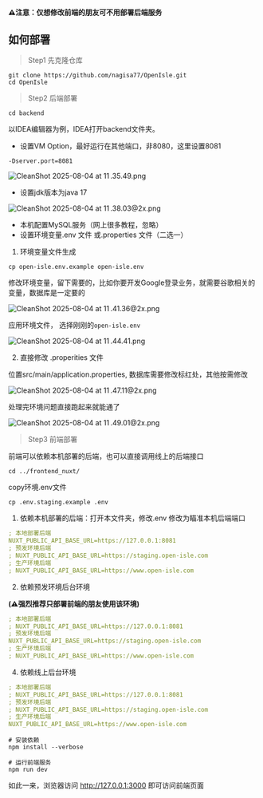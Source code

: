 #### **⚠️注意：仅想修改前端的朋友可不用部署后端服务**

## 如何部署

> Step1 先克隆仓库

```shell
git clone https://github.com/nagisa77/OpenIsle.git
cd OpenIsle
```

> Step2 后端部署

```shell
cd backend
```

以IDEA编辑器为例，IDEA打开backend文件夹。

- 设置VM Option，最好运行在其他端口，非8080，这里设置8081

```shell
-Dserver.port=8081
```

![CleanShot 2025-08-04 at 11 .35.49.png](https://openisle-1307107697.cos.accelerate.myqcloud.com/dynamic_assert/4cf210cfc6ea478a80dfc744c85ccdc4.png)

- 设置jdk版本为java 17

![CleanShot 2025-08-04 at 11 .38.03@2x.png](https://openisle-1307107697.cos.accelerate.myqcloud.com/dynamic_assert/392eeec753ae436ca12a78f750dfea2d.png)

- 本机配置MySQL服务（网上很多教程，忽略）
- 设置环境变量.env 文件 或.properties 文件（二选一）

1. 环境变量文件生成

```shell
cp open-isle.env.example open-isle.env
```

修改环境变量，留下需要的，比如你要开发Google登录业务，就需要谷歌相关的变量，数据库是一定要的

![CleanShot 2025-08-04 at 11 .41.36@2x.png](https://openisle-1307107697.cos.accelerate.myqcloud.com/dynamic_assert/896c8363b6e64ea19d18c12ec4dae2b4.png)

应用环境文件， 选择刚刚的`open-isle.env`

![CleanShot 2025-08-04 at 11 .44.41.png](https://openisle-1307107697.cos.accelerate.myqcloud.com/dynamic_assert/f588e37838014a6684c141605639b9fa.png)

2. 直接修改 .properities 文件

位置src/main/application.properties, 数据库需要修改标红处，其他按需修改

![CleanShot 2025-08-04 at 11 .47.11@2x.png](https://openisle-1307107697.cos.accelerate.myqcloud.com/dynamic_assert/28c3104448a245419e0b06aee861abb4.png)

处理完环境问题直接跑起来就能通了

![CleanShot 2025-08-04 at 11 .49.01@2x.png](https://openisle-1307107697.cos.accelerate.myqcloud.com/dynamic_assert/2c945eae44b1477db09e80fc96b5e02d.png)

> Step3 前端部署

前端可以依赖本机部署的后端，也可以直接调用线上的后端接口

```shell
cd ../frontend_nuxt/
```

copy环境.env文件

```shell
cp .env.staging.example .env
```

1. 依赖本机部署的后端：打开本文件夹，修改.env 修改为瞄准本机后端端口

```yaml
; 本地部署后端
NUXT_PUBLIC_API_BASE_URL=https://127.0.0.1:8081
; 预发环境后端
; NUXT_PUBLIC_API_BASE_URL=https://staging.open-isle.com
; 生产环境后端
; NUXT_PUBLIC_API_BASE_URL=https://www.open-isle.com
```

2. 依赖预发环境后台环境

**(⚠️强烈推荐只部署前端的朋友使用该环境)**

```yaml
; 本地部署后端
; NUXT_PUBLIC_API_BASE_URL=https://127.0.0.1:8081
; 预发环境后端
NUXT_PUBLIC_API_BASE_URL=https://staging.open-isle.com
; 生产环境后端
; NUXT_PUBLIC_API_BASE_URL=https://www.open-isle.com
```

4. 依赖线上后台环境

```yaml
; 本地部署后端
; NUXT_PUBLIC_API_BASE_URL=https://127.0.0.1:8081
; 预发环境后端
; NUXT_PUBLIC_API_BASE_URL=https://staging.open-isle.com
; 生产环境后端
NUXT_PUBLIC_API_BASE_URL=https://www.open-isle.com
```

```shell
# 安装依赖
npm install --verbose

# 运行前端服务
npm run dev
```

如此一来，浏览器访问 http://127.0.0.1:3000 即可访问前端页面
